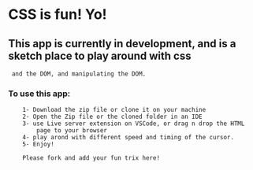 # CSS is fun! Yo!

## This app is currently in development, and is a sketch place to play around with css 
     and the DOM, and manipulating the DOM.


### To use this app:
        1- Download the zip file or clone it on your machine
        2- Open the Zip file or the cloned folder in an IDE 
        3- use Live server extension on VSCode, or drag n drop the HTML
            page to your browser
        4- play arond with different speed and timing of the cursor.
        5- Enjoy!

        Please fork and add your fun trix here!